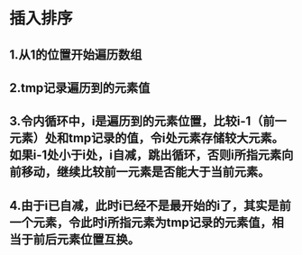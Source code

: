 # 插入排序
## 1.从1的位置开始遍历数组
## 2.tmp记录遍历到的元素值
## 3.令内循环中，i是遍历到的元素位置，比较i-1（前一元素）处和tmp记录的值，令i处元素存储较大元素。如果i-1处小于i处，i自减，跳出循环，否则i所指元素向前移动，继续比较前一元素是否能大于当前元素。
## 4.由于i已自减，此时i已经不是最开始的i了，其实是前一个元素，令此时i所指元素为tmp记录的元素值，相当于前后元素位置互换。
